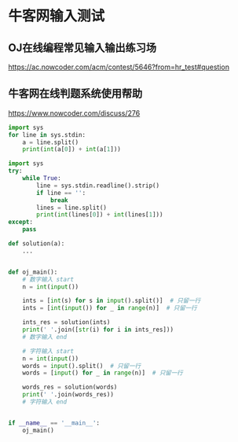 # 牛客网输入测试

## OJ在线编程常见输入输出练习场
https://ac.nowcoder.com/acm/contest/5646?from=hr_test#question
## 牛客网在线判题系统使用帮助 
https://www.nowcoder.com/discuss/276

```python
import sys 
for line in sys.stdin:
    a = line.split()
    print(int(a[0]) + int(a[1]))
```


```python
import sys
try:
    while True:
        line = sys.stdin.readline().strip()
        if line == '':
            break
        lines = line.split()
        print(int(lines[0]) + int(lines[1]))
except:
    pass
```


```python
def solution(a):
    ...


def oj_main():
    # 数字输入 start
    n = int(input())    

    ints = [int(s) for s in input().split()]  # 只留一行
    ints = [int(input()) for _ in range(n)]  # 只留一行

    ints_res = solution(ints)
    print(' '.join([str(i) for i in ints_res]))
    # 数字输入 end

    # 字符输入 start
    n = int(input())
    words = input().split()  # 只留一行
    words = [input() for _ in range(n)]  # 只留一行

    words_res = solution(words)
    print(' '.join(words_res))
    # 字符输入 end


if __name__ == '__main__':
    oj_main()

```
